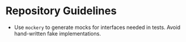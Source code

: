 # Repository Guidelines

- Use `mockery` to generate mocks for interfaces needed in tests. Avoid hand-written fake implementations.
